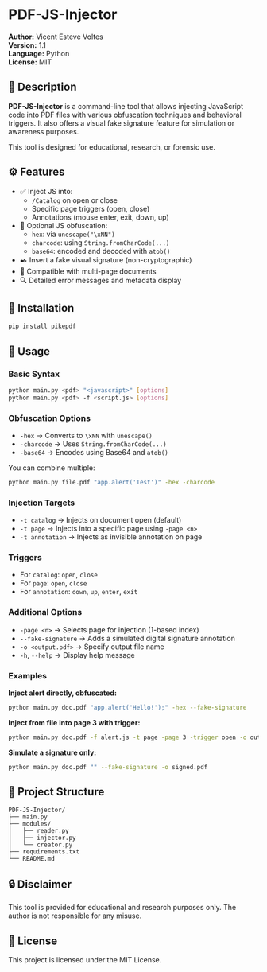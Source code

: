 # PDF-JS-Injector

**Author:** Vicent Esteve Voltes  
**Version:** 1.1  
**Language:** Python  
**License:** MIT

## 📌 Description

**PDF-JS-Injector** is a command-line tool that allows injecting JavaScript code into PDF files with various obfuscation techniques and behavioral triggers. It also offers a visual fake signature feature for simulation or awareness purposes.

This tool is designed for educational, research, or forensic use.

## ⚙️ Features

- ✅ Inject JS into:
  - `/Catalog` on open or close
  - Specific page triggers (open, close)
  - Annotations (mouse enter, exit, down, up)
- 🔐 Optional JS obfuscation:
  - `hex`: via `unescape("\xNN")`
  - `charcode`: using `String.fromCharCode(...)`
  - `base64`: encoded and decoded with `atob()`
- ✒️ Insert a fake visual signature (non-cryptographic)
- 📄 Compatible with multi-page documents
- 🔍 Detailed error messages and metadata display

## 🧪 Installation

```bash
pip install pikepdf
```

## 🚀 Usage

### Basic Syntax
```bash
python main.py <pdf> "<javascript>" [options]
python main.py <pdf> -f <script.js> [options]
```

### Obfuscation Options

- `-hex` → Converts to `\xNN` with `unescape()`
- `-charcode` → Uses `String.fromCharCode(...)`
- `-base64` → Encodes using Base64 and `atob()`

You can combine multiple:
```bash
python main.py file.pdf "app.alert('Test')" -hex -charcode
```

### Injection Targets

- `-t catalog` → Injects on document open (default)
- `-t page` → Injects into a specific page using `-page <n>`
- `-t annotation` → Injects as invisible annotation on page

### Triggers

- For `catalog`: `open`, `close`
- For `page`: `open`, `close`
- For `annotation`: `down`, `up`, `enter`, `exit`

### Additional Options

- `-page <n>` → Selects page for injection (1-based index)
- `--fake-signature` → Adds a simulated digital signature annotation
- `-o <output.pdf>` → Specify output file name
- `-h`, `--help` → Display help message

### Examples

**Inject alert directly, obfuscated:**
```bash
python main.py doc.pdf "app.alert('Hello!');" -hex --fake-signature
```

**Inject from file into page 3 with trigger:**
```bash
python main.py doc.pdf -f alert.js -t page -page 3 -trigger open -o out.pdf
```

**Simulate a signature only:**
```bash
python main.py doc.pdf "" --fake-signature -o signed.pdf
```

## 📂 Project Structure
```
PDF-JS-Injector/
├── main.py
├── modules/
│   ├── reader.py
│   ├── injector.py
│   └── creator.py
├── requirements.txt
└── README.md
```

## 🔒 Disclaimer

This tool is provided for educational and research purposes only. The author is not responsible for any misuse.

## 📜 License

This project is licensed under the MIT License.

